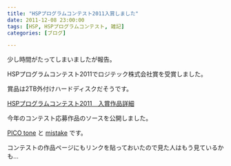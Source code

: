 ```yaml
---
title: "HSPプログラムコンテスト2011入賞しました"
date: 2011-12-08 23:00:00
tags: [HSP, HSPプログラムコンテスト, 雑記]
categories: [ブログ]

---
```


少し時間がたってしまいましたが報告。

HSPプログラムコンテスト2011でロジテック株式会社賞を受賞しました。

賞品は2TB外付けハードディスクだそうです。

[HSPプログラムコンテスト2011　入賞作品詳細][1]

 [1]: http://hsp.tv/contest2011/cntst_fresult.html#91



  


今年のコンテスト応募作品のソースを公開しました。

[PICO tone][2] と [mistake][3] です。

 [2]: /files/8bit.zip
 [3]: /files/mistake.zip

コンテストの作品ページにもリンクを貼っておいたので見た人はもう見ているかも...
